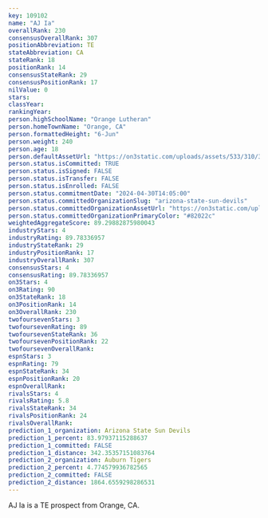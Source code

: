 ```yaml
---
key: 109102
name: "AJ Ia"
overallRank: 230
consensusOverallRank: 307
positionAbbreviation: TE
stateAbbreviation: CA
stateRank: 18
positionRank: 14
consensusStateRank: 29
consensusPositionRank: 17
nilValue: 0
stars: 
classYear: 
rankingYear: 
person.highSchoolName: "Orange Lutheran"
person.homeTownName: "Orange, CA"
person.formattedHeight: "6-Jun"
person.weight: 240
person.age: 18
person.defaultAssetUrl: "https://on3static.com/uploads/assets/533/310/310533.jpg"
person.status.isCommitted: TRUE
person.status.isSigned: FALSE
person.status.isTransfer: FALSE
person.status.isEnrolled: FALSE
person.status.commitmentDate: "2024-04-30T14:05:00"
person.status.committedOrganizationSlug: "arizona-state-sun-devils"
person.status.committedOrganizationAssetUrl: "https://on3static.com/uploads/assets/751/149/149751.svg"
person.status.committedOrganizationPrimaryColor: "#82022c"
weightedAggregateScore: 89.29882875980043
industryStars: 4
industryRating: 89.78336957
industryStateRank: 29
industryPositionRank: 17
industryOverallRank: 307
consensusStars: 4
consensusRating: 89.78336957
on3Stars: 4
on3Rating: 90
on3StateRank: 18
on3PositionRank: 14
on3OverallRank: 230
twofoursevenStars: 3
twofoursevenRating: 89
twofoursevenStateRank: 36
twofoursevenPositionRank: 22
twofoursevenOverallRank: 
espnStars: 3
espnRating: 79
espnStateRank: 34
espnPositionRank: 20
espnOverallRank: 
rivalsStars: 4
rivalsRating: 5.8
rivalsStateRank: 34
rivalsPositionRank: 24
rivalsOverallRank: 
prediction_1_organization: Arizona State Sun Devils
prediction_1_percent: 83.97937115288637
prediction_1_committed: FALSE
prediction_1_distance: 342.35357151083764
prediction_2_organization: Auburn Tigers
prediction_2_percent: 4.774579936782565
prediction_2_committed: FALSE
prediction_2_distance: 1864.6559298286531
---
```

AJ Ia is a TE prospect from Orange, CA.